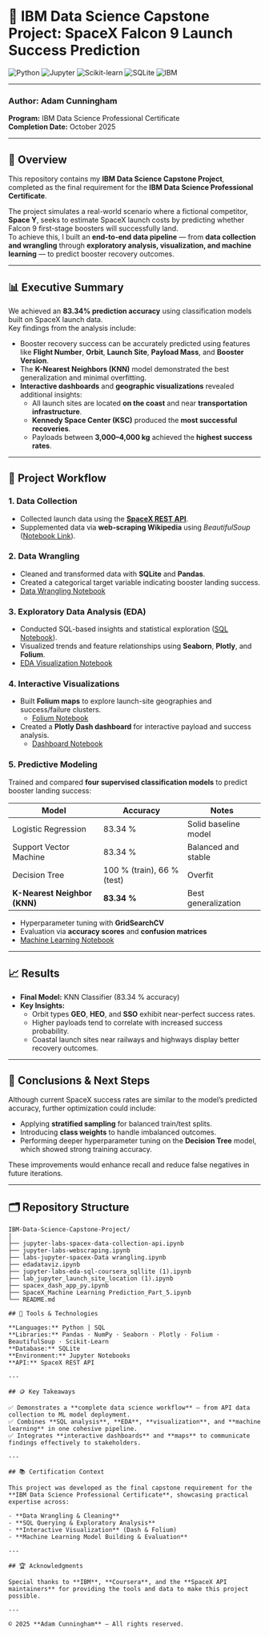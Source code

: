 # 🚀 IBM Data Science Capstone Project: SpaceX Falcon 9 Launch Success Prediction

![Python](https://img.shields.io/badge/Made%20with-Python-3776AB?logo=python&logoColor=white)
![Jupyter](https://img.shields.io/badge/Powered%20by-Jupyter-orange?logo=jupyter)
![Scikit-learn](https://img.shields.io/badge/Scikit--Learn-Modeling-blue?logo=scikitlearn)
![SQLite](https://img.shields.io/badge/SQLite-Database-003B57?logo=sqlite&logoColor=white)
![IBM](https://img.shields.io/badge/IBM%20Certified-Data%20Science%20Professional-006699?logo=ibm)

---

### **Author:** Adam Cunningham  
**Program:** IBM Data Science Professional Certificate  
**Completion Date:** October 2025  

---

## 🧭 Overview

This repository contains my **IBM Data Science Capstone Project**, completed as the final requirement for the **IBM Data Science Professional Certificate**.  

The project simulates a real-world scenario where a fictional competitor, **Space Y**, seeks to estimate SpaceX launch costs by predicting whether Falcon 9 first-stage boosters will successfully land.  
To achieve this, I built an **end-to-end data pipeline** — from **data collection and wrangling** through **exploratory analysis, visualization, and machine learning** — to predict booster recovery outcomes.

---

## 📊 Executive Summary

We achieved an **83.34% prediction accuracy** using classification models built on SpaceX launch data.  
Key findings from the analysis include:

- Booster recovery success can be accurately predicted using features like **Flight Number**, **Orbit**, **Launch Site**, **Payload Mass**, and **Booster Version**.  
- The **K-Nearest Neighbors (KNN)** model demonstrated the best generalization and minimal overfitting.  
- **Interactive dashboards** and **geographic visualizations** revealed additional insights:
  - All launch sites are located **on the coast** and near **transportation infrastructure**.
  - **Kennedy Space Center (KSC)** produced the **most successful recoveries**.
  - Payloads between **3,000–4,000 kg** achieved the **highest success rates**.

---

## 🧩 Project Workflow

### **1. Data Collection**
- Collected launch data using the **[SpaceX REST API](https://github.com/agcunning25-byte/IBM-Data-Science-Capstone-Project/blob/main/jupyter-labs-spacex-data-collection-api.ipynb)**.  
- Supplemented data via **web-scraping Wikipedia** using *BeautifulSoup* ([Notebook Link](https://github.com/agcunning25-byte/IBM-Data-Science-Capstone-Project/blob/main/jupyter-labs-webscraping.ipynb)).

### **2. Data Wrangling**
- Cleaned and transformed data with **SQLite** and **Pandas**.  
- Created a categorical target variable indicating booster landing success.  
- [Data Wrangling Notebook](https://github.com/agcunning25-byte/IBM-Data-Science-Capstone-Project/blob/main/labs-jupyter-spacex-Data%20wrangling.ipynb)

### **3. Exploratory Data Analysis (EDA)**
- Conducted SQL-based insights and statistical exploration ([SQL Notebook](https://github.com/agcunning25-byte/IBM-Data-Science-Capstone-Project/blob/main/jupyter-labs-eda-sql-coursera_sqllite%20(1).ipynb)).  
- Visualized trends and feature relationships using **Seaborn**, **Plotly**, and **Folium**.  
- [EDA Visualization Notebook](https://github.com/agcunning25-byte/IBM-Data-Science-Capstone-Project/blob/main/edadataviz.ipynb)

### **4. Interactive Visualizations**
- Built **Folium maps** to explore launch-site geographies and success/failure clusters.  
  - [Folium Notebook](https://github.com/agcunning25-byte/IBM-Data-Science-Capstone-Project/blob/main/lab_jupyter_launch_site_location%20(1).ipynb)
- Created a **Plotly Dash dashboard** for interactive payload and success analysis.  
  - [Dashboard Notebook](https://github.com/agcunning25-byte/IBM-Data-Science-Capstone-Project/blob/main/spacex_dash_app_py.ipynb)

### **5. Predictive Modeling**
Trained and compared **four supervised classification models** to predict booster landing success:

| Model | Accuracy | Notes |
|--------|-----------|-------|
| Logistic Regression | 83.34 % | Solid baseline model |
| Support Vector Machine | 83.34 % | Balanced and stable |
| Decision Tree | 100 % (train), 66 % (test) | Overfit |
| **K-Nearest Neighbor (KNN)** | **83.34 %** | Best generalization |

- Hyperparameter tuning with **GridSearchCV**  
- Evaluation via **accuracy scores** and **confusion matrices**  
- [Machine Learning Notebook](https://github.com/agcunning25-byte/IBM-Data-Science-Capstone-Project/blob/main/SpaceX_Machine%20Learning%20Prediction_Part_5.ipynb)

---

## 📈 Results

- **Final Model:** KNN Classifier (83.34 % accuracy)  
- **Key Insights:**
  - Orbit types **GEO**, **HEO**, and **SSO** exhibit near-perfect success rates.  
  - Higher payloads tend to correlate with increased success probability.  
  - Coastal launch sites near railways and highways display better recovery outcomes.

---

## 🧠 Conclusions & Next Steps

Although current SpaceX success rates are similar to the model’s predicted accuracy, further optimization could include:

- Applying **stratified sampling** for balanced train/test splits.  
- Introducing **class weights** to handle imbalanced outcomes.  
- Performing deeper hyperparameter tuning on the **Decision Tree** model, which showed strong training accuracy.  

These improvements would enhance recall and reduce false negatives in future iterations.

---

## 🗂️ Repository Structure

```plaintext
IBM-Data-Science-Capstone-Project/
│
├── jupyter-labs-spacex-data-collection-api.ipynb
├── jupyter-labs-webscraping.ipynb
├── labs-jupyter-spacex-Data wrangling.ipynb
├── edadataviz.ipynb
├── jupyter-labs-eda-sql-coursera_sqllite (1).ipynb
├── lab_jupyter_launch_site_location (1).ipynb
├── spacex_dash_app_py.ipynb
├── SpaceX_Machine Learning Prediction_Part_5.ipynb
└── README.md

## 🧰 Tools & Technologies

**Languages:** Python | SQL  
**Libraries:** Pandas · NumPy · Seaborn · Plotly · Folium · BeautifulSoup · Scikit-Learn  
**Database:** SQLite  
**Environment:** Jupyter Notebooks  
**API:** SpaceX REST API  

---

## 🪙 Key Takeaways

✅ Demonstrates a **complete data science workflow** — from API data collection to ML model deployment.  
✅ Combines **SQL analysis**, **EDA**, **visualization**, and **machine learning** in one cohesive pipeline.  
✅ Integrates **interactive dashboards** and **maps** to communicate findings effectively to stakeholders.  

---

## 📚 Certification Context

This project was developed as the final capstone requirement for the **IBM Data Science Professional Certificate**, showcasing practical expertise across:

- **Data Wrangling & Cleaning**  
- **SQL Querying & Exploratory Analysis**  
- **Interactive Visualization** (Dash & Folium)  
- **Machine Learning Model Building & Evaluation**  

---

## 🏆 Acknowledgments

Special thanks to **IBM**, **Coursera**, and the **SpaceX API maintainers** for providing the tools and data to make this project possible.

---

© 2025 **Adam Cunningham** — All rights reserved.
